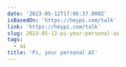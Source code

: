 ```yaml
---
date: '2023-05-12T17:06:37.000Z'
isBasedOn: 'https://heypi.com/talk'
link: 'https://heypi.com/talk'
slug: 2023-05-12-pi-your-personal-ai
tags:
  - ai
title: 'Pi, your personal AI'
---
```


